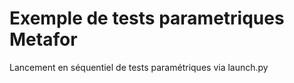 # Exemple de tests parametriques Metafor

Lancement en séquentiel de tests paramétriques via launch.py